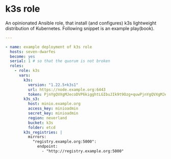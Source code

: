# k3s role

An opinionated Ansible role, that install (and configures) k3s lightweight distribution of Kubernetes. Following snippet is an example play(book).

```yaml
---

- name: example deployment of k3s role
  hosts: seven-dwarfes
  become: yes
  serial: 1 # so that the quorum is not broken
  roles:
    - role: k3s
      vars:
        k3s:
          version: "1.22.5+k3s1"
          url: https://node.example.org:6443 
          token: PjnYgQVXgMJecoDVP6kigghtLGIbuJIk9t9Ozg+quwPjnYgQVXgMJecoDVP6kigghtLGIbuJIk9t9Ozg+quwY
        k3s_s3:
          host: minio.example.org
          access_key: minioadmin
          secret_key: minioadmin
          region: neverland
          bucket: k3s
          folder: etcd
        k3s_registries: |
          mirrors:
            "registry.example.org:5000":
              endpoint:
                - "http://registry.example.org:5000"
```
